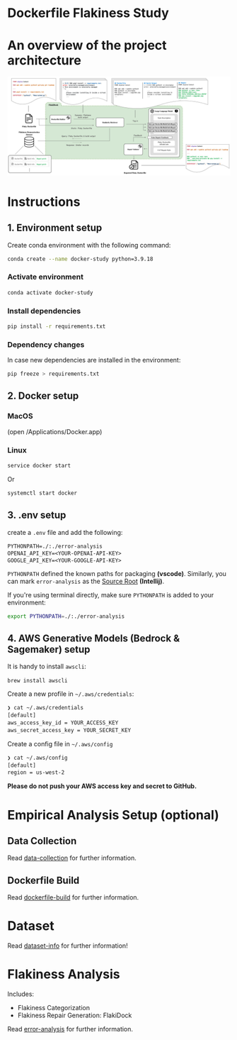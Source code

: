 # Dockerfile Flakiness Study

# An overview of the project architecture

![Architecture for Dockerfile Flakiness Study](./images/FlakiDock.jpg)

# Instructions

## 1. Environment setup

Create conda environment with the following command:

```bash
conda create --name docker-study python=3.9.18
```

### Activate environment

```bash
conda activate docker-study
```

### Install dependencies

```bash
pip install -r requirements.txt
```

### Dependency changes

In case new dependencies are installed in the environment:

```bash
pip freeze > requirements.txt
```

## 2. Docker setup

### MacOS

(open /Applications/Docker.app)

### Linux

```bash
service docker start
```

Or

```bash
systemctl start docker
```

## 3. .env setup

create a `.env` file and add the following:

```.env
PYTHONPATH=./:./error-analysis
OPENAI_API_KEY=<YOUR-OPENAI-API-KEY>
GOOGLE_API_KEY=<YOUR-GOOGLE-API-KEY>
```

`PYTHONPATH` defined the known paths for packaging **(vscode)**. Similarly, you can mark `error-analysis` as the <u>Source Root</u> **(Intellij)**.

If you're using terminal directly, make sure `PYTHONPATH` is added to your environment:

```bash
export PYTHONPATH=./:./error-analysis
```

## 4. AWS Generative Models (Bedrock & Sagemaker) setup

It is handy to install `awscli`:

`brew install awscli`

Create a new profile in `~/.aws/credentials`:

```bash
❯ cat ~/.aws/credentials
[default]
aws_access_key_id = YOUR_ACCESS_KEY
aws_secret_access_key = YOUR_SECRET_KEY
```

Create a config file in `~/.aws/config`

```bash
❯ cat ~/.aws/config
[default]
region = us-west-2
```

**Please do not push your AWS access key and secret to GitHub.**

# Empirical Analysis Setup (optional)

## Data Collection

Read [data-collection](data-collection/README.md) for further information.

## Dockerfile Build

Read [dockerfile-build](docker-utils/README.md) for further information.

# Dataset

Read [dataset-info](dataset/README.md) for further information!

# Flakiness Analysis
Includes:

- Flakiness Categorization
- Flakiness Repair Generation: FlakiDock

Read [error-analysis](error-analysis/README.md) for further information.
